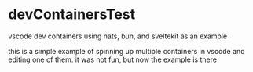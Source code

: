 # devContainersTest
vscode dev containers using nats, bun, and sveltekit as an example

this is a simple example of spinning up multiple containers in vscode and editing one of them. it was not fun, but now the example is there
